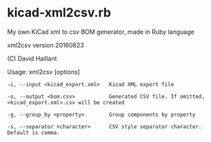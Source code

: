 # kicad-xml2csv.rb
My own KiCad xml to csv BOM generator, made in Ruby language

xml2csv version 20160823

(C) David Haillant

Usage: xml2csv [options]

    -i, --input <kicad_export.xml>   Kicad XML export file
    
    -o, --output <bom.csv>           Generated CSV file. If omitted, <kicad_export.xml>.csv will be created
    
    -g, --group_by <property>        Group components by property
    
    -s, --separator <character>      CSV style separator character. Default is comma.
